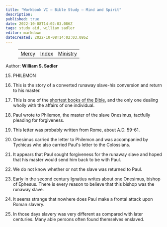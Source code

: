 ```yaml
---
title: "Workbook VI — Bible Study — Mind and Spirit"
description: 
published: true
date: 2022-10-08T14:02:03.086Z
tags: study aid, william sadler
editor: markdown
dateCreated: 2022-10-08T14:02:03.086Z
---
```


<figure class="table chapter-navigator">
	<table>
		<tbody>
		<tr>
			<td><a href="/en/article/William_S_Sadler/Workbook_6_Bible_Study/Mercy">Mercy</a></td>
			<td><a href="/en/article/William_S_Sadler/Workbook_6_Bible_Study/Index">Index</a></td>
			<td><a href="/en/article/William_S_Sadler/Workbook_6_Bible_Study/Ministry">Ministry</a></td>
		</tr>
		</tbody>
	</table>
</figure>

Author: **William S. Sadler**


15. PHILEMON

1. This is the story of a converted runaway slave-his conversion and return to his master.

2. This is one of the [shortest books of the Bible](/en/Bible/Philemon/1.htm), and the only one dealing wholly with the affairs of one individual.

3. Paul wrote to Philemon, the master of the slave Onesimus, tactfully pleading for forgiveness.

4. This letter was probably written from Rome, about A.D. 59-61.

5. Onesimus carried the letter to Philemon and was accompanied by Tychicus who also carried Paul's letter to the Colossians.

6. It appears that Paul sought forgiveness for the runaway slave and hoped that his master would send him back to be with Paul.

7. We do not know whether or not the slave was returned to Paul.

8. Early in the second century Ignatius writes about one Onesimus, bishop of Ephesus. There is every reason to believe that this bishop was the runaway slave.

9. It seems strange that nowhere does Paul make a frontal attack upon Roman slavery.

10. In those days slavery was very different as compared with later centuries. Many able persons often found themselves enslaved.


<br>

